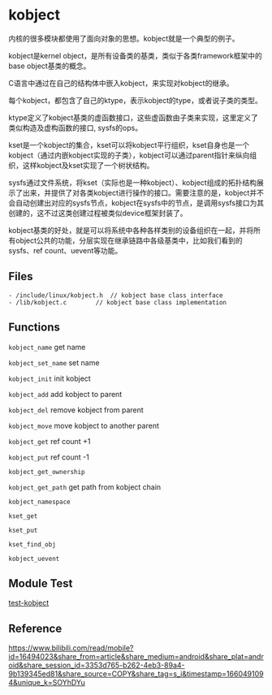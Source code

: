 # kobject

内核的很多模块都使用了面向对象的思想。kobject就是一个典型的例子。

kobject是kernel object，是所有设备类的基类，类似于各类framework框架中的base object基类的概念。

C语言中通过在自己的结构体中嵌入kobject，来实现对kobject的继承。

每个kobject，都包含了自己的ktype，表示kobject的type，或者说子类的类型。

ktype定义了kobject基类的虚函数接口，这些虚函数由子类来实现，这里定义了类似构造及虚构函数的接口, sysfs的ops。

kset是一个kobject的集合，kset可以将kobject平行组织，kset自身也是一个kobject（通过内嵌kobject实现的子类），kobject可以通过parent指针来纵向组织，这样kobject及kset实现了一个树状结构。

sysfs通过文件系统，将kset（实际也是一种kobject）、kobject组成的拓扑结构展示了出来，并提供了对各类kobject进行操作的接口。需要注意的是，kobject并不会自动创建出对应的sysfs节点，kobject在sysfs中的节点，是调用sysfs接口为其创建的，这不过这类创建过程被类似device框架封装了。

kobject基类的好处，就是可以将系统中各种各样类别的设备组织在一起，并将所有object公共的功能，分层实现在继承链路中各级基类中，比如我们看到的sysfs、ref count、uevent等功能。

## Files

```
- /include/linux/kobject.h	// kobject base class interface
- /lib/kobject.c		// kobject base class implementation
```

## Functions

`kobject_name` get name

`kobject_set_name` set name

`kobject_init` init kobject

`kobject_add` add kobject to parent

`kobject_del` remove kobject from parent

`kobject_move` move kobject to another parent

`kobject_get` ref count +1

`kobject_put` ref count -1

`kobject_get_ownership`

`kobject_get_path` get path from kobject chain

`kobject_namespace`

`kset_get`

`kset_put`

`kset_find_obj`

`kobject_uevent`

## Module Test

[test-kobject](https://github.com/kernel-cyrus/kernel-tour/tree/master/tests/test-kobject)

## Reference

<https://www.bilibili.com/read/mobile?id=16494023&share_from=article&share_medium=android&share_plat=android&share_session_id=3353d765-b262-4eb3-89a4-9b139345ed81&share_source=COPY&share_tag=s_i&timestamp=1660491094&unique_k=SOYhDYu>